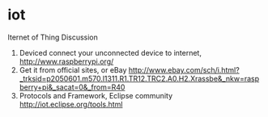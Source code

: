 iot
===

Iternet of Thing Discussion

1. Deviced connect your unconnected device to internet, http://www.raspberrypi.org/
2. Get it from official sites, or eBay http://www.ebay.com/sch/i.html?_trksid=p2050601.m570.l1311.R1.TR12.TRC2.A0.H2.Xrassbe&_nkw=raspberry+pi&_sacat=0&_from=R40
3. Protocols and Framework, Eclipse community http://iot.eclipse.org/tools.html




